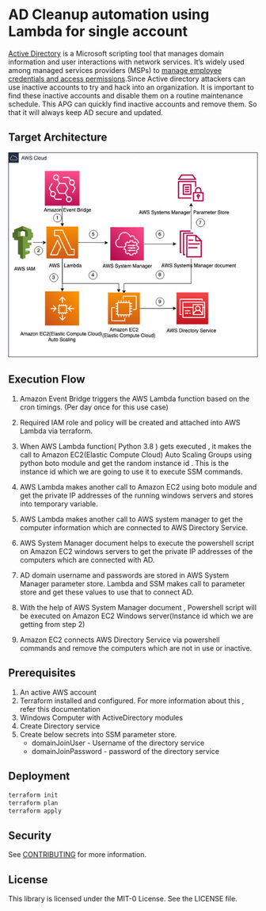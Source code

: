 # AD Cleanup automation using Lambda for single account

[Active Directory](https://www.n-able.com/blog/difference-between-ldap-ad) is a Microsoft scripting tool that manages domain information and user interactions with network services. It’s widely used among managed services providers (MSPs) to [manage employee credentials and access permissions](https://www.n-able.com/blog/free-permissions-analyzer-tool-active-directory).Since Active directory attackers can use inactive accounts to try and hack into an organization. It is important to find these inactive accounts and disable them on a routine maintenance schedule. This APG can quickly find inactive accounts and remove them. So that it will always keep AD secure and updated.

## Target Architecture

![Architecture](AD-CleanUp-Automation.jpg)

## Execution Flow

1. Amazon Event Bridge triggers the AWS Lambda function based on the cron timings. (Per day once for this use case)

2. Required IAM role and policy will be created and attached into AWS Lambda via terraform.

3. When AWS Lambda function( Python 3.8 ) gets executed , it makes the call to Amazon EC2(Elastic Compute Cloud) Auto Scaling Groups using python boto module and get the random instance id . This is the instance id which we are going to use it to execute SSM commands.

4.  AWS Lambda makes another call to Amazon EC2 using boto module and get the private IP addresses of the running windows servers and stores into temporary variable.

5. AWS Lambda makes another call to AWS system manager to get the computer information which are connected to AWS Directory Service.

6. AWS System Manager document helps to execute the powershell script on Amazon EC2 windows servers to get the private IP addresses of the computers which are connected with AD.

7. AD domain username and passwords are stored in AWS System Manager parameter store. Lambda and SSM makes call to parameter store and get these values to use that to connect AD.

8. With the help of AWS System Manager document , Powershell script will be executed on Amazon EC2 Windows server(Instance id which we are getting from step 2)

9. Amazon EC2 connects AWS Directory Service via powershell commands and remove the computers which are not in use or inactive.

## Prerequisites

1. An active AWS account
2. Terraform installed and configured. For more information about this , refer this documentation
3. Windows Computer with ActiveDirectory modules
4. Create Directory service
5. Create below secrets into SSM parameter store.
    - domainJoinUser - Username of the directory service
    - domainJoinPassword - password of the directory service

## Deployment

```
terraform init
terraform plan
terraform apply

```
## Security

See [CONTRIBUTING](CONTRIBUTING.md#security-issue-notifications) for more information.

## License

This library is licensed under the MIT-0 License. See the LICENSE file.

